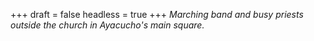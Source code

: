 
+++
draft = false
headless = true
+++
_Marching band and busy priests outside the church in Ayacucho's main square._
